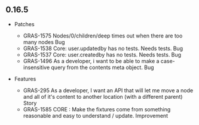 ## 0.16.5

* Patches
    * GRAS-1575 	Nodes/0/children/deep times out when there are too many nodes	Bug
    * GRAS-1538 	Core: user.updatedby has no tests. Needs tests.	Bug
    * GRAS-1537 	Core: user.createdby has no tests. Needs tests.	Bug
    * GRAS-1496 	As a developer, i want to be able to make a case-insensitive query from the contents meta object.	Bug

* Features
    * GRAS-295 	As a developer, I want an API that will let me move a node and all of it's content to another location (with a different parent)	Story
    * GRAS-1585 	CORE : Make the fixtures come from something reasonable and easy to understand / update.	Improvement
